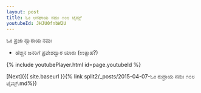 ```yaml
---
layout: post
title: ಓಂ ಅನಘಾಯ ನಮಃ ೧೦೮ ಟೈಮ್ಸ್
youtubeId: JHJU0fnbW2U
---
```

 
 
 ಓಂ ಪ್ರಜಾ ದ್ವಾರಾಯ ನಮಃ  
 
 -  ಹೆಚ್ಚಿನ ಜನರಿಗೆ ಪ್ರವೇಶದ್ವಾರ ಯಾರು (ಉತ್ಸಾಹ?) 
 
  
 
  
 
 
 
 
 
 


{% include youtubePlayer.html id=page.youtubeId %}
 
[Next]({{ site.baseurl }}{% link  split2/_posts/2015-04-07-ಓಂ ರುದ್ರಾಯ ನಮಃ ೧೦೮ ಟೈಮ್ಸ್.md%})
 
